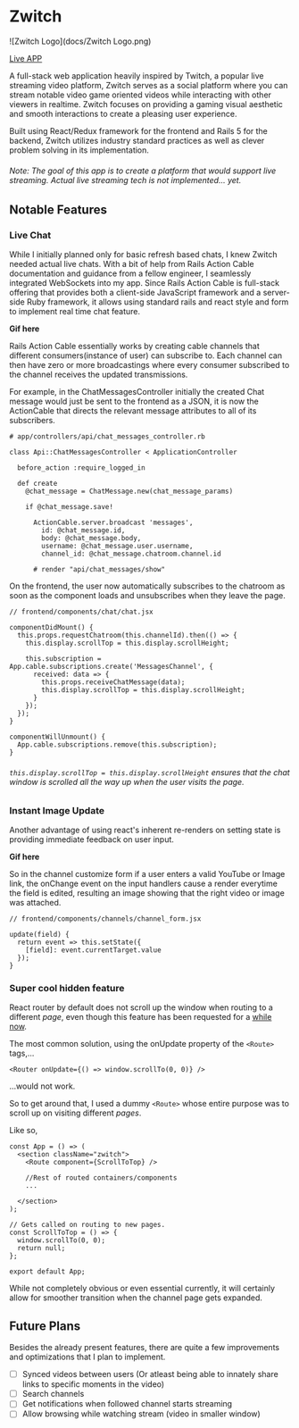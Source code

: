 # Zwitch

![Zwitch Logo](docs/Zwitch Logo.png)

[Live APP](zwitch.tv)

A full-stack web application heavily inspired by Twitch, a popular live streaming video platform, Zwitch serves as a social platform where you can stream notable video game oriented videos while interacting with other viewers in realtime. Zwitch focuses on providing a gaming visual aesthetic and smooth interactions to create a pleasing user experience.

Built using React/Redux framework for the frontend and Rails 5 for the backend, Zwitch utilizes industry standard practices as well as clever problem solving in its implementation.

###### Note: The goal of this app is to create a platform that would support live streaming. Actual live streaming tech is not implemented... _yet_.

## Notable Features

### Live Chat

While I initially planned only for basic refresh based chats, I knew Zwitch needed actual live chats. With a bit of help from Rails Action Cable documentation and guidance from a fellow engineer, I seamlessly integrated WebSockets into my app. Since Rails Action Cable is full-stack offering that provides both a client-side JavaScript framework and a server-side Ruby framework, it allows using standard rails and react style and form to implement real time chat feature.

**[]() Gif here**

Rails Action Cable essentially works by creating cable channels that different consumers(instance of user) can subscribe to. Each channel can then have zero or more broadcastings where every consumer subscribed to the channel receives the updated transmissions.

For example, in the ChatMessagesController initially the created Chat message would just be sent to the frontend as a JSON, it is now the ActionCable that directs the relevant message attributes to all of its subscribers.

```
# app/controllers/api/chat_messages_controller.rb

class Api::ChatMessagesController < ApplicationController

  before_action :require_logged_in

  def create
    @chat_message = ChatMessage.new(chat_message_params)

    if @chat_message.save!

      ActionCable.server.broadcast 'messages',
        id: @chat_message.id,
        body: @chat_message.body,
        username: @chat_message.user.username,
        channel_id: @chat_message.chatroom.channel.id

      # render "api/chat_messages/show"

```

On the frontend, the user now automatically subscribes to the chatroom as soon as the component loads and unsubscribes when they leave the page.

```
// frontend/components/chat/chat.jsx

componentDidMount() {
  this.props.requestChatroom(this.channelId).then(() => {
    this.display.scrollTop = this.display.scrollHeight;

    this.subscription = App.cable.subscriptions.create('MessagesChannel', {
      received: data => {
        this.props.receiveChatMessage(data);
        this.display.scrollTop = this.display.scrollHeight;
      }
    });
  });
}

componentWillUnmount() {
  App.cable.subscriptions.remove(this.subscription);
}
```

###### `this.display.scrollTop = this.display.scrollHeight` ensures that the chat window is scrolled all the way up when the user visits the page.

### Instant Image Update

Another advantage of using react's inherent re-renders on setting state is providing immediate feedback on user input.

**[]() Gif here**

So in the channel customize form if a user enters a valid YouTube or Image link, the onChange event on the input handlers cause a render everytime the field is edited, resulting an image showing that the right video or image was attached.

```
// frontend/components/channels/channel_form.jsx

update(field) {
  return event => this.setState({
    [field]: event.currentTarget.value
  });
}
```

### Super cool hidden feature

React router by default does not scroll up the window when routing to a different _page_, even though this feature has been requested for a [while](https://github.com/ReactTraining/react-router/issues/2019) [now](https://stackoverflow.com/questions/36904185/react-router-scroll-to-top-on-every-transition/36906825).

The most common solution, using the onUpdate property of the `<Route>` tags,...

`<Router onUpdate={() => window.scrollTo(0, 0)} /> `

...would not work.

So to get around that, I used a dummy `<Route>` whose entire purpose was to scroll up on visiting different _pages_.

Like so,

```
const App = () => (
  <section className="zwitch">
    <Route component={ScrollToTop} />

    //Rest of routed containers/components
    ...

  </section>
);

// Gets called on routing to new pages.
const ScrollToTop = () => {
  window.scrollTo(0, 0);
  return null;
};

export default App;
```
While not completely obvious or even essential currently, it will certainly allow for smoother transition when the channel page gets expanded.

## Future Plans

Besides the already present features, there are quite a few improvements and optimizations that I plan to implement.

- [ ] Synced videos between users (Or atleast being able to innately share links to specific moments in the video)
- [ ] Search channels
- [ ] Get notifications when followed channel starts streaming
- [ ] Allow browsing while watching stream (video in smaller window)
